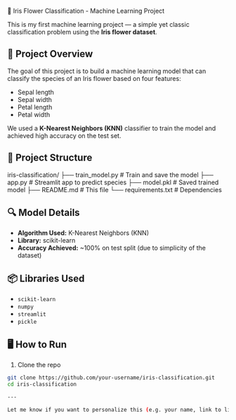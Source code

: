 🌸 Iris Flower Classification - Machine Learning Project

This is my first machine learning project — a simple yet classic classification problem using the **Iris flower dataset**.

## 🚀 Project Overview

The goal of this project is to build a machine learning model that can classify the species of an Iris flower based on four features:
- Sepal length
- Sepal width
- Petal length
- Petal width

We used a **K-Nearest Neighbors (KNN)** classifier to train the model and achieved high accuracy on the test set.

## 📁 Project Structure
iris-classification/
├── train_model.py # Train and save the model
├── app.py # Streamlit app to predict species
├── model.pkl # Saved trained model
├── README.md # This file
└── requirements.txt # Dependencies


## 🔍 Model Details

- **Algorithm Used:** K-Nearest Neighbors (KNN)
- **Library:** scikit-learn
- **Accuracy Achieved:** ~100% on test split (due to simplicity of the dataset)

## 📦 Libraries Used

- `scikit-learn`
- `numpy`
- `streamlit`
- `pickle`

## 🖥️ How to Run

1. Clone the repo
```bash
git clone https://github.com/your-username/iris-classification.git
cd iris-classification

---

Let me know if you want to personalize this (e.g. your name, link to live app, or add badges).


